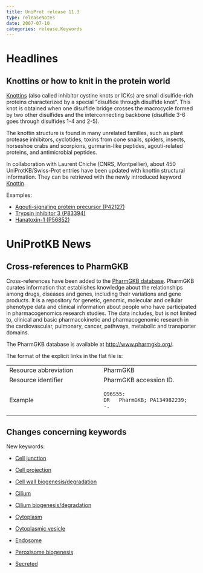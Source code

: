 ```yaml
---
title: UniProt release 11.3
type: releaseNotes
date: 2007-07-10
categories: release,Keywords
---
```


# Headlines

## Knottins or how to knit in the protein world

[Knottins](http://knottin.cbs.cnrs.fr/) (also called inhibitor cystine knots or ICKs) are small disulfide-rich proteins characterized by a special "disulfide through disulfide knot". This knot is obtained when one disulfide bridge crosses the macrocycle formed by two other disulfides and the interconnecting backbone (disulfide 3-6 goes through disulfides 1-4 and 2-5).

The knottin structure is found in many unrelated families, such as plant protease inhibitors, cyclotides, toxins from cone snails, spiders, insects, horseshoe crabs and scorpions, gurmarin-like peptides, agouti-related proteins, and antimicrobial peptides.

In collaboration with Laurent Chiche (CNRS, Montpellier), about 450 UniProtKB/Swiss-Prot entries have been updated with knottin structural information. They can be retrieved with the newly introduced keyword [Knottin](https://www.uniprot.org/keywords/KW-0960).

Examples:

- [Agouti-signaling protein precursor (P42127)](https://www.uniprot.org/uniprotkb/P42127)
- [Trypsin inhibitor 3 (P83394)](https://www.uniprot.org/uniprotkb/P83394)
- [Hanatoxin-1 (P56852)](https://www.uniprot.org/uniprotkb/P56852)

# UniProtKB News

## Cross-references to PharmGKB

Cross-references have been added to the [PharmGKB database](http://www.pharmgkb.org/). PharmGKB curates information that establishes knowledge about the relationships among drugs, diseases and genes, including their variations and gene products. It is a repository for genetic, genomic, molecular and cellular phenotype data and clinical information about people who have participated in pharmacogenomics research studies. The data includes, but is not limited to, clinical and basic pharmacokinetic and pharmacogenomic research in the cardiovascular, pulmonary, cancer, pathways, metabolic and transporter domains.

The PharmGKB database is available at <http://www.pharmgkb.org/>.

The format of the explicit links in the flat file is:

<table><colgroup><col style="width: 49%" /><col style="width: 50%" /></colgroup><tbody><tr class="odd"><td>Resource abbreviation</td><td>PharmGKB</td></tr><tr class="even"><td>Resource identifier</td><td>PharmGKB accession ID.</td></tr><tr class="odd"><td>Example</td><td><pre><code>Q96S55:
DR   PharmGKB; PA134982239; -.</code></pre></td></tr></tbody></table>

## Changes concerning keywords

New keywords:

- [Cell junction](https://www.uniprot.org/keywords/KW-0965)

- [Cell projection](https://www.uniprot.org/keywords/KW-0966)

- [Cell wall biogenesis/degradation](https://www.uniprot.org/keywords/KW-0961)

- [Cilium](https://www.uniprot.org/keywords/KW-0969)

- [Cilium biogenesis/degradation](https://www.uniprot.org/keywords/KW-0970)

- [Cytoplasm](https://www.uniprot.org/keywords/KW-0963)

- [Cytoplasmic vesicle](https://www.uniprot.org/keywords/KW-0968)

- [Endosome](https://www.uniprot.org/keywords/KW-0967)

- [Peroxisome biogenesis](https://www.uniprot.org/keywords/KW-0962)

- [Secreted](https://www.uniprot.org/keywords/KW-0964)
